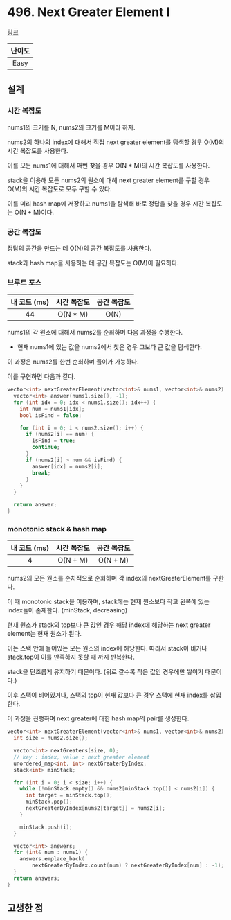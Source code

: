 # 496. Next Greater Element I

[링크](https://leetcode.com/problems/next-greater-element-i/)

| 난이도 |
| :----: |
|  Easy  |

## 설계

### 시간 복잡도

nums1의 크기를 N, nums2의 크기를 M이라 하자.

nums2의 하나의 index에 대해서 직접 next greater element를 탐색할 경우 O(M)의 시간 복잡도를 사용한다.

이를 모든 nums1에 대해서 매번 찾을 경우 O(N \* M)의 시간 복잡도를 사용한다.

stack을 이용해 모든 nums2의 원소에 대해 next greater element를 구할 경우 O(M)의 시간 복잡도로 모두 구할 수 있다.

이를 미리 hash map에 저장하고 nums1을 탐색해 바로 정답을 찾을 경우 시간 복잡도는 O(N + M)이다.

### 공간 복잡도

정답의 공간을 만드는 데 O(N)의 공간 복잡도를 사용한다.

stack과 hash map을 사용하는 데 공간 복잡도는 O(M)이 필요하다.

### 브루트 포스

| 내 코드 (ms) | 시간 복잡도 | 공간 복잡도 |
| :----------: | :---------: | :---------: |
|      44      |  O(N \* M)  |    O(N)     |

nums1의 각 원소에 대해서 nums2를 순회하며 다음 과정을 수행한다.

- 현재 nums1에 있는 값을 nums2에서 찾은 경우 그보다 큰 값을 탐색한다.

이 과정은 nums2를 한번 순회하며 풀이가 가능하다.

이를 구현하면 다음과 같다.

```cpp
vector<int> nextGreaterElement(vector<int>& nums1, vector<int>& nums2) {
  vector<int> answer(nums1.size(), -1);
  for (int idx = 0; idx < nums1.size(); idx++) {
    int num = nums1[idx];
    bool isFind = false;

    for (int i = 0; i < nums2.size(); i++) {
      if (nums2[i] == num) {
        isFind = true;
        continue;
      }
      if (nums2[i] > num && isFind) {
        answer[idx] = nums2[i];
        break;
      }
    }
  }

  return answer;
}
```

### monotonic stack & hash map

| 내 코드 (ms) | 시간 복잡도 | 공간 복잡도 |
| :----------: | :---------: | :---------: |
|      4       |  O(N + M)   |  O(N + M)   |

nums2의 모든 원소를 순차적으로 순회하며 각 index의 nextGreaterElement를 구한다.

이 때 monotonic stack을 이용하며, stack에는 현재 원소보다 작고 왼쪽에 있는 index들이 존재한다. (minStack, decreasing)

현재 원소가 stack의 top보다 큰 값인 경우 해당 index에 해당하는 next greater element는 현재 원소가 된다.

이는 스택 안에 들어있는 모든 원소의 index에 해당한다. 따라서 stack이 비거나 stack.top이 이를 만족하지 못할 때 까지 반복한다.

stack을 단조롭게 유지하기 때문이다. (위로 갈수록 작은 값인 경우에만 쌓이기 때문이다.)

이후 스택이 비어있거나, 스택의 top이 현재 값보다 큰 경우 스택에 현재 index를 삽입한다.

이 과정을 진행하며 next greater에 대한 hash map의 pair를 생성한다.

```cpp
vector<int> nextGreaterElement(vector<int>& nums1, vector<int>& nums2) {
  int size = nums2.size();

  vector<int> nextGreaters(size, 0);
  // key : index, value : next greater element
  unordered_map<int, int> nextGreaterByIndex;
  stack<int> minStack;

  for (int i = 0; i < size; i++) {
    while (!minStack.empty() && nums2[minStack.top()] < nums2[i]) {
      int target = minStack.top();
      minStack.pop();
      nextGreaterByIndex[nums2[target]] = nums2[i];
    }

    minStack.push(i);
  }

  vector<int> answers;
  for (int& num : nums1) {
    answers.emplace_back(
        nextGreaterByIndex.count(num) ? nextGreaterByIndex[num] : -1);
  }
  return answers;
}
```

## 고생한 점
